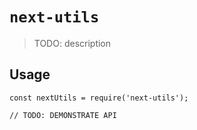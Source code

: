 # `next-utils`

> TODO: description

## Usage

```
const nextUtils = require('next-utils');

// TODO: DEMONSTRATE API
```
